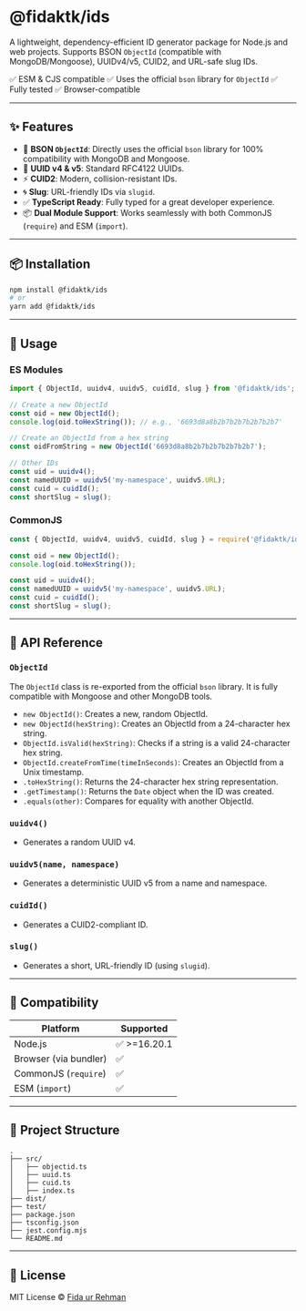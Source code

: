 # @fidaktk/ids

A lightweight, dependency-efficient ID generator package for Node.js and web projects.
Supports BSON `ObjectId` (compatible with MongoDB/Mongoose), UUIDv4/v5, CUID2, and URL-safe slug IDs.

✅ ESM & CJS compatible
✅ Uses the official `bson` library for `ObjectId`
✅ Fully tested
✅ Browser-compatible

---

## ✨ Features

- 🧠 **BSON `ObjectId`**: Directly uses the official `bson` library for 100% compatibility with MongoDB and Mongoose.
- 🔐 **UUID v4 & v5**: Standard RFC4122 UUIDs.
- ⚡ **CUID2**: Modern, collision-resistant IDs.
- 🌀 **Slug**: URL-friendly IDs via `slugid`.
- ✅ **TypeScript Ready**: Fully typed for a great developer experience.
- 📦 **Dual Module Support**: Works seamlessly with both CommonJS (`require`) and ESM (`import`).

---

## 📦 Installation

```bash
npm install @fidaktk/ids
# or
yarn add @fidaktk/ids
```

---

## 🚀 Usage

### ES Modules

```ts
import { ObjectId, uuidv4, uuidv5, cuidId, slug } from '@fidaktk/ids';

// Create a new ObjectId
const oid = new ObjectId();
console.log(oid.toHexString()); // e.g., '6693d8a8b2b7b2b7b2b7b2b7'

// Create an ObjectId from a hex string
const oidFromString = new ObjectId('6693d8a8b2b7b2b7b2b7b2b7');

// Other IDs
const uid = uuidv4();
const namedUUID = uuidv5('my-namespace', uuidv5.URL);
const cuid = cuidId();
const shortSlug = slug();
```

### CommonJS

```js
const { ObjectId, uuidv4, uuidv5, cuidId, slug } = require('@fidaktk/ids');

const oid = new ObjectId();
console.log(oid.toHexString());

const uid = uuidv4();
const namedUUID = uuidv5('my-namespace', uuidv5.URL);
const cuid = cuidId();
const shortSlug = slug();
```

---

## 🧪 API Reference

### `ObjectId`
The `ObjectId` class is re-exported from the official `bson` library. It is fully compatible with Mongoose and other MongoDB tools.

- `new ObjectId()`: Creates a new, random ObjectId.
- `new ObjectId(hexString)`: Creates an ObjectId from a 24-character hex string.
- `ObjectId.isValid(hexString)`: Checks if a string is a valid 24-character hex string.
- `ObjectId.createFromTime(timeInSeconds)`: Creates an ObjectId from a Unix timestamp.
- `.toHexString()`: Returns the 24-character hex string representation.
- `.getTimestamp()`: Returns the `Date` object when the ID was created.
- `.equals(other)`: Compares for equality with another ObjectId.

### `uuidv4()`
- Generates a random UUID v4.

### `uuidv5(name, namespace)`
- Generates a deterministic UUID v5 from a name and namespace.

### `cuidId()`
- Generates a CUID2-compliant ID.

### `slug()`
- Generates a short, URL-friendly ID (using `slugid`).

---

## 🔧 Compatibility

| Platform              | Supported |
|-----------------------|-----------|
| Node.js               | ✅ >=16.20.1 |
| Browser (via bundler) | ✅        |
| CommonJS (`require`)  | ✅        |
| ESM (`import`)        | ✅        |

---

## 📁 Project Structure

```
.
├── src/
│   ├── objectid.ts
│   ├── uuid.ts
│   ├── cuid.ts
│   ├── index.ts
├── dist/
├── test/
├── package.json
├── tsconfig.json
├── jest.config.mjs
└── README.md
```

---

## 📜 License

MIT License © [Fida ur Rehman](https://github.com/fidaktk)